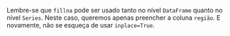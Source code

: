 Lembre-se que `fillna` pode ser usado tanto no nível `DataFrame` quanto no nível `Series`. Neste caso, queremos apenas preencher a coluna `região`. E novamente, não se esqueça de usar `inplace=True`.
